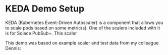 # KEDA Demo Setup

KEDA (Kubernetes Event-Driven Autoscaler) is a component that allows you to scale pods based on some metric(s).  One of the scalers included with it is for Solace PubSub+.  This scaler 




This demo was based on example scaler and test data from my colleague Dennis:








